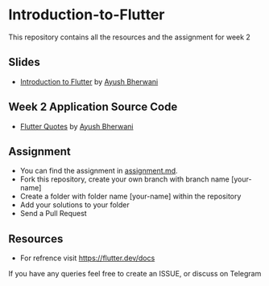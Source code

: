 # Introduction-to-Flutter
This repository contains all the resources and the assignment for week 2

## Slides

- [Introduction to Flutter](https://bit.ly/2Y5vFmr) by [Ayush Bherwani](https://github.com/AyushBherwani1998)

## Week 2 Application Source Code
- [Flutter Quotes](./Introduction-to-Flutter/flutter_bootcamp_week_2) by [Ayush Bherwani](https://github.com/AyushBherwani1998)

## Assignment
- You can find the assignment in [assignment.md](./assignment.md).
- Fork this repository, create your own branch with branch name [your-name]
- Create a folder with folder name [your-name] within the repository
- Add your solutions to your folder
- Send a Pull Request


## Resources
- For refrence visit https://flutter.dev/docs

If you have any queries feel free to create an ISSUE, or discuss on Telegram
